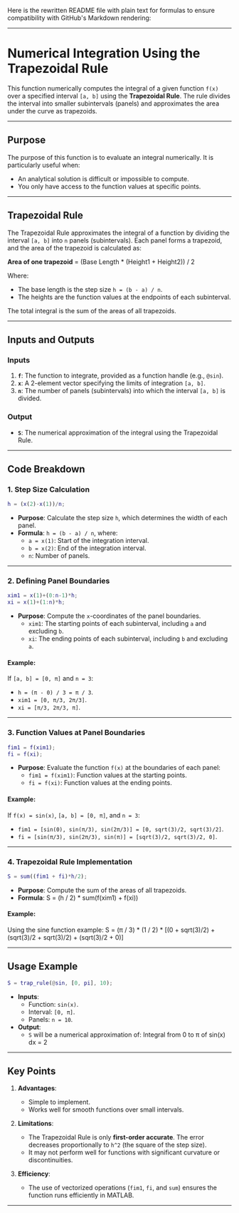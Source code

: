 Here is the rewritten README file with plain text for formulas to ensure compatibility with GitHub's Markdown rendering:

---

# Numerical Integration Using the Trapezoidal Rule

This function numerically computes the integral of a given function `f(x)` over a specified interval `[a, b]` using the **Trapezoidal Rule**. The rule divides the interval into smaller subintervals (panels) and approximates the area under the curve as trapezoids.

---

## Purpose

The purpose of this function is to evaluate an integral numerically. It is particularly useful when:
- An analytical solution is difficult or impossible to compute.
- You only have access to the function values at specific points.

---

## Trapezoidal Rule

The Trapezoidal Rule approximates the integral of a function by dividing the interval `[a, b]` into `n` panels (subintervals). Each panel forms a trapezoid, and the area of the trapezoid is calculated as:

**Area of one trapezoid** = (Base Length * (Height1 + Height2)) / 2

Where:
- The base length is the step size `h = (b - a) / n`.
- The heights are the function values at the endpoints of each subinterval.

The total integral is the sum of the areas of all trapezoids.

---

## Inputs and Outputs

### Inputs
1. **`f`**: The function to integrate, provided as a function handle (e.g., `@sin`).
2. **`x`**: A 2-element vector specifying the limits of integration `[a, b]`.
3. **`n`**: The number of panels (subintervals) into which the interval `[a, b]` is divided.

### Output
- **`S`**: The numerical approximation of the integral using the Trapezoidal Rule.

---

## Code Breakdown

### 1. Step Size Calculation
```matlab
h = (x(2)-x(1))/n;
```
- **Purpose**: Calculate the step size `h`, which determines the width of each panel.
- **Formula**: `h = (b - a) / n`, where:
  - `a = x(1)`: Start of the integration interval.
  - `b = x(2)`: End of the integration interval.
  - `n`: Number of panels.

---

### 2. Defining Panel Boundaries
```matlab
xim1 = x(1)+(0:n-1)*h;
xi = x(1)+(1:n)*h;
```
- **Purpose**: Compute the `x`-coordinates of the panel boundaries.
  - `xim1`: The starting points of each subinterval, including `a` and excluding `b`.
  - `xi`: The ending points of each subinterval, including `b` and excluding `a`.

#### Example:
If `[a, b] = [0, π]` and `n = 3`:
- `h = (π - 0) / 3 = π / 3`.
- `xim1 = [0, π/3, 2π/3]`.
- `xi = [π/3, 2π/3, π]`.

---

### 3. Function Values at Panel Boundaries
```matlab
fim1 = f(xim1);
fi = f(xi);
```
- **Purpose**: Evaluate the function `f(x)` at the boundaries of each panel:
  - `fim1 = f(xim1)`: Function values at the starting points.
  - `fi = f(xi)`: Function values at the ending points.

#### Example:
If `f(x) = sin(x)`, `[a, b] = [0, π]`, and `n = 3`:
- `fim1 = [sin(0), sin(π/3), sin(2π/3)] = [0, sqrt(3)/2, sqrt(3)/2]`.
- `fi = [sin(π/3), sin(2π/3), sin(π)] = [sqrt(3)/2, sqrt(3)/2, 0]`.

---

### 4. Trapezoidal Rule Implementation
```matlab
S = sum((fim1 + fi)*h/2);
```
- **Purpose**: Compute the sum of the areas of all trapezoids.
- **Formula**:
  S = (h / 2) * sum(f(xim1) + f(xi))

#### Example:
Using the sine function example:
S = (π / 3) * (1 / 2) * [(0 + sqrt(3)/2) + (sqrt(3)/2 + sqrt(3)/2) + (sqrt(3)/2 + 0)]

---

## Usage Example
```matlab
S = trap_rule(@sin, [0, pi], 10);
```
- **Inputs**:
  - Function: `sin(x)`.
  - Interval: `[0, π]`.
  - Panels: `n = 10`.
- **Output**:
  - `S` will be a numerical approximation of:
    Integral from 0 to π of sin(x) dx = 2

---

## Key Points
1. **Advantages**:
   - Simple to implement.
   - Works well for smooth functions over small intervals.

2. **Limitations**:
   - The Trapezoidal Rule is only **first-order accurate**. The error decreases proportionally to `h^2` (the square of the step size).
   - It may not perform well for functions with significant curvature or discontinuities.

3. **Efficiency**:
   - The use of vectorized operations (`fim1`, `fi`, and `sum`) ensures the function runs efficiently in MATLAB.

---
 
